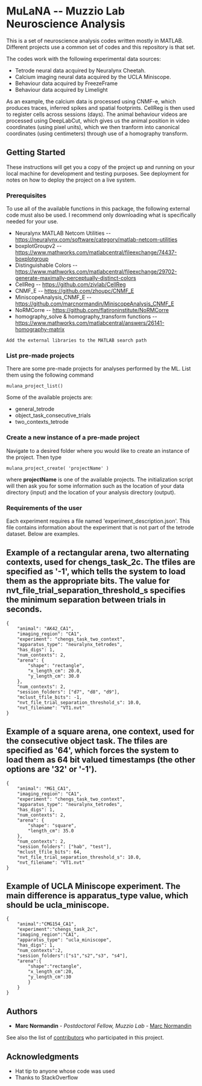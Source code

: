 # MuLaNA -- Muzzio Lab Neuroscience Analysis

This is a set of neuroscience analysis codes written mostly in MATLAB. Different projects use a common set of codes and this repository is that set.

The codes work with the following experimental data sources:

* Tetrode neural data acquired by Neuralynx Cheetah.
* Calcium imaging neural data acquired by the UCLA Miniscope.
* Behaviour data acquired by FreezeFrame
* Behaviour data acquired by Limelight

As an example, the calcium data is processed using CNMF-e, which produces traces, inferred spikes and spatial footprints. CellReg is then used to register cells across sessions (days). The animal behaviour videos are processed using DeepLabCut, which gives us the animal position in video coordinates (using pixel units), which we then tranform into canonical coordinates (using centimeters) through use of a homography transform.

## Getting Started

These instructions will get you a copy of the project up and running on your local machine for development and testing purposes. See deployment for notes on how to deploy the project on a live system.

### Prerequisites

To use all of the available functions in this package, the following external code must also be used. I recommend only downloading what is specifically needed for your use.

* Neuralynx MATLAB Netcom Utilities -- https://neuralynx.com/software/category/matlab-netcom-utilities
* boxplotGroupv2 -- https://www.mathworks.com/matlabcentral/fileexchange/74437-boxplotgroup
* Distinguishable Colors -- https://www.mathworks.com/matlabcentral/fileexchange/29702-generate-maximally-perceptually-distinct-colors
* CellReg -- https://github.com/zivlab/CellReg
* CNMF_E -- https://github.com/zhoupc/CNMF_E
* MiniscopeAnalysis_CNMF_E -- https://github.com/marcnormandin/MiniscopeAnalysis_CNMF_E
* NoRMCorre -- https://github.com/flatironinstitute/NoRMCorre
* homography_solve & homography_transform functions -- https://www.mathworks.com/matlabcentral/answers/26141-homography-matrix
```
Add the external libraries to the MATLAB search path
```

### List pre-made projects
There are some pre-made projects for analyses performed by the ML. List them using the following command
```
mulana_project_list()
```
Some of the available projects are:
- general_tetrode
- object_task_consecutive_trials
- two_contexts_tetrode

### Create a new instance of a pre-made project
Navigate to a desired folder where you would like to create an instance of the project. Then type
```
mulana_project_create( 'projectName' )
```
where **projectName** is one of the available projects. The initialization script will then ask you for some information such as the location of your data directory (input) and the location of your analysis directory (output).


### Requirements of the user
Each experiment requires a file named 'experiment_description.json'. This file contains information about the experiment that is not part of the tetrode dataset. Below are examples.

## Example of a rectangular arena, two alternating contexts, used for chengs_task_2c. The tfiles are specified as '-1', which tells the system to load them as the appropriate bits. The value for nvt_file_trial_separation_threshold_s specifies the minimum separation between trials in seconds.
```
{
	"animal": "AK42_CA1",
	"imaging_region": "CA1",
	"experiment": "chengs_task_two_context",
	"apparatus_type": "neuralynx_tetrodes",
	"has_digs": 1,
	"num_contexts": 2,
	"arena": {
		"shape": "rectangle",
		"x_length_cm": 20.0,
		"y_length_cm": 30.0
	},
	"num_contexts": 2,
	"session_folders": ["d7", "d8", "d9"],
	"mclust_tfile_bits": -1,
	"nvt_file_trial_separation_threshold_s": 10.0,
	"nvt_filename": "VT1.nvt"
}
```

## Example of a square arena, one context, used for the consecutive object task. The tfiles are specified as '64', which forces the system to load them as 64 bit valued timestamps (the other options are '32' or '-1').
```
{
	"animal": "MG1_CA1",
	"imaging_region": "CA1",
	"experiment": "chengs_task_two_context",
	"apparatus_type": "neuralynx_tetrodes",
	"has_digs": 1,
	"num_contexts": 2,
	"arena": {
		"shape": "square",
		"length_cm": 35.0
	},
	"num_contexts": 2,
	"session_folders": ["hab", "test"],
	"mclust_tfile_bits": 64,
	"nvt_file_trial_separation_threshold_s": 10.0,
	"nvt_filename": "VT1.nvt"
}
```

## Example of UCLA Miniscope experiment. The main difference is apparatus_type value, which should be ucla_miniscope.
```
{
	"animal":"CMG154_CA1",
	"experiment":"chengs_task_2c",
	"imaging_region":"CA1",	
	"apparatus_type": "ucla_miniscope",
	"has_digs": 1,
	"num_contexts":2,
	"session_folders":["s1","s2","s3", "s4"],
	"arena":{
		"shape":"rectangle",
		"x_length_cm":20,
		"y_length_cm":30
		}
	}
}
```
## Authors

* **Marc Normandin** - *Postdoctoral Fellow, Muzzio Lab* - [Marc Normandin](https://github.com/marcnormandin)

See also the list of [contributors](https://github.com/your/project/contributors) who participated in this project.

## Acknowledgments

* Hat tip to anyone whose code was used
* Thanks to StackOverflow
